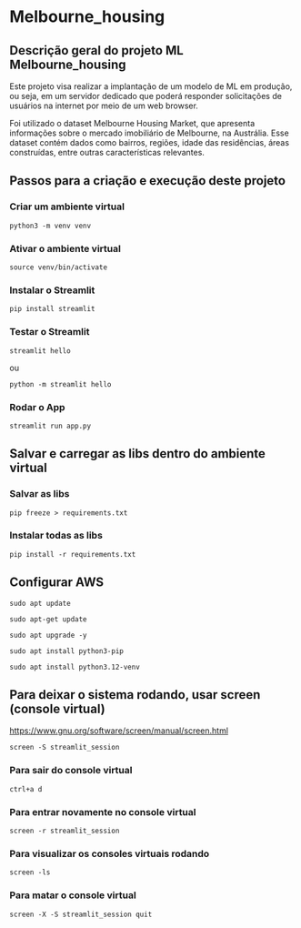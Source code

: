 # Melbourne_housing

## Descrição geral do projeto ML Melbourne_housing

Este projeto visa realizar a implantação de um modelo de ML em produção, ou seja, em um servidor dedicado que poderá responder solicitações de usuários na internet por meio de um web browser.

Foi utilizado o dataset Melbourne Housing Market, que apresenta informações sobre o mercado imobiliário de Melbourne, na Austrália. Esse dataset contém dados como bairros, regiões, idade das residências, áreas construídas, entre outras características relevantes.

## Passos para a criação e execução deste projeto

### Criar um ambiente virtual

```commandline
python3 -m venv venv
```

### Ativar o ambiente virtual
```commandline
source venv/bin/activate
```

### Instalar o Streamlit
```commandline
pip install streamlit
```

### Testar o Streamlit
```commandline
streamlit hello
```
ou
```commandline
python -m streamlit hello
```

### Rodar o App
```commandline
streamlit run app.py
```

## Salvar e carregar as libs dentro do ambiente virtual

### Salvar as libs
```commandline
pip freeze > requirements.txt
```

### Instalar todas as libs
```commandline
pip install -r requirements.txt
```


## Configurar AWS
```commandline
sudo apt update
```

```commandline
sudo apt-get update
```

```commandline
sudo apt upgrade -y
```

```commandline
sudo apt install python3-pip
```

```commandline
sudo apt install python3.12-venv
```

## Para deixar o sistema rodando, usar screen (console virtual)
https://www.gnu.org/software/screen/manual/screen.html

```commandline
screen -S streamlit_session
```

### Para sair do console virtual
```commandline
ctrl+a d
```

### Para entrar novamente no console virtual
```commandline
screen -r streamlit_session
```

### Para visualizar os consoles virtuais rodando
```commandline
screen -ls
```

### Para matar o console virtual
```commandline
screen -X -S streamlit_session quit
```
